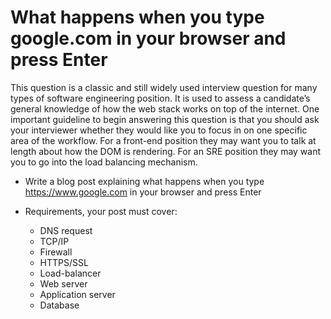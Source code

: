 # What happens when you type google.com in your browser and press Enter

This question is a classic and still widely used interview question for many types of software engineering position. It is used to assess a candidate’s general knowledge of how the web stack works on top of the internet. One important guideline to begin answering this question is that you should ask your interviewer whether they would like you to focus in on one specific area of the workflow. For a front-end position they may want you to talk at length about how the DOM is rendering. For an SRE position they may want you to go into the load balancing mechanism.

* Write a blog post explaining what happens when you type https://www.google.com in your browser and press Enter
* Requirements, your post must cover:

    * DNS request
    * TCP/IP
    * Firewall
    * HTTPS/SSL
    * Load-balancer
    * Web server
    * Application server
    * Database

